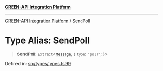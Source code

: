 [**GREEN-API Integration Platform**](../README.md)

***

[GREEN-API Integration Platform](../globals.md) / SendPoll

# Type Alias: SendPoll

> **SendPoll**: `Extract`\<[`Message`](Message.md), \{ `type`: `"poll"`; \}\>

Defined in: [src/types/types.ts:99](https://github.com/green-api/greenapi-integration/blob/62a96bf9bfbccb88022bc7b0859de19e8c48289f/src/types/types.ts#L99)
